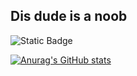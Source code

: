 ## Dis dude is a noob

![Static Badge](https://img.shields.io/badge/test-red?style=plastic&color=red&link=https%3A%2F%2Fgoogle.com)

[![Anurag's GitHub stats](https://github-readme-stats.vercel.app/api?username=iop098321qwe)](https://github.com/anuraghazra/github-readme-stats)

